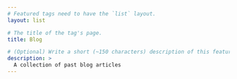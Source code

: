 ```yaml
---
# Featured tags need to have the `list` layout.
layout: list

# The title of the tag's page.
title: Blog

# (Optional) Write a short (~150 characters) description of this featured tag.
description: >
  A collection of past blog articles
---
```

